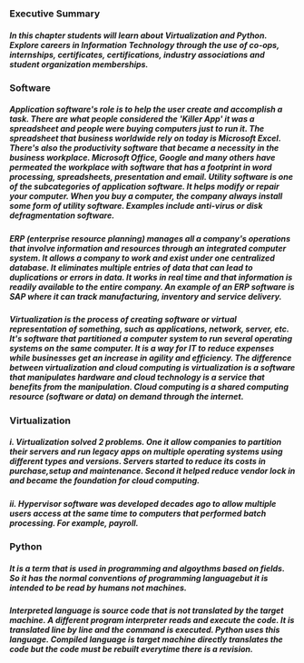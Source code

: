 ### Executive Summary

##### In this chapter students will learn about Virtualization and Python. Explore careers in Information Technology through the use of co-ops, internships, certificates, certifications, industry associations and student organization memberships.

### Software

##### Application software's role is to help the user create and accomplish a task. There are what people considered the 'Killer App' it was a spreadsheet and people were buying computers just to run it. The spreadsheet that business worldwide rely on today is Microsoft Excel. There's also the productivity software that became a necessity in the business workplace. Microsoft Office, Google and many others have permeated the workplace with software that has a footprint in word processing, spreadsheets, presentation and email. Utility software is one of the subcategories of application software. It helps modify or repair your computer. When you buy a computer, the company always install some form of utility software. Examples include anti-virus or disk defragmentation software.

##### ERP (enterprise resource planning) manages all a company's operations that involve information and resources through an integrated computer system. It allows a company to work and exist under one centralized database. It eliminates multiple entries of data that can lead to duplications or errors in data. It works in real time and that information is readily available to the entire company. An example of an ERP software is SAP where it can track manufacturing, inventory and service delivery.

##### Virtualization is the process of creating software or virtual representation of something, such as applications, network, server, etc. It's software that partitioned a computer system to run several operating systems on the same computer. It is a way for IT to reduce expenses while businesses get an increase in agility and efficiency. The difference between virtualization and cloud computing is virtualization is a software that manipulates hardware and cloud technology is a service that benefits from the manipulation. Cloud computing is a shared computing resource (software or data) on demand through the internet.

### Virtualization

##### i. Virtualization solved 2 problems. One it allow companies to partition their servers and run legacy apps on multiple operating systems using different types and versions. Servers started to reduce its costs in purchase,setup and maintenance. Second it helped reduce vendor lock in and became the foundation for cloud computing.

##### ii. Hypervisor software was developed decades ago to allow multiple users access at the same time to computers that performed batch processing. For example, payroll.

### Python

##### It is a term that is used in programming and algoythms based on fields. So it has the normal conventions of programming languagebut it is intended to be read by humans not machines.

##### Interpreted language is source code that is not translated by the target machine. A different program interpreter reads and execute the code. It is translated line by line and the command is executed. Python uses this language. Compiled language is target machine directly translates the code but the code must be rebuilt everytime there is a revision.

